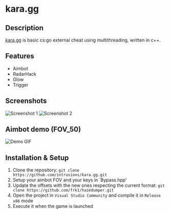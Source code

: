 # kara.gg

## Description
[kara.gg](https://github.com/intrusions/kara.gg) is basic cs:go external cheat using multithreading, written in c++.

## Features
- Aimbot
- RadarHack
- Glow
- Trigger

## Screenshots
![Screenshot 1](https://github.com/intrusions/kara.gg/assets/65361679/dd12cc58-9546-4a33-9c37-716b7cd7b583)
![Screenshot 2](https://github.com/intrusions/kara.gg/assets/65361679/88aa56b5-b03e-4641-80c4-a11430d23ccc)

## Aimbot demo (FOV_50)
![Demo GIF](./aim_fov_50.gif)

## Installation & Setup
1. Clone the repository: `git clone https://github.com/intrusions/kara.gg.git`
2. Setup your aimbot FOV and your keys in `Bypass.hpp'
3. Update the offsets with the new ones respecting the current format: `git clone https://github.com/frk1/hazedumper.git`
4. Open the project in `Visual Studio Community` and compile it in `Release x86` mode
5. Execute it when the game is launched
